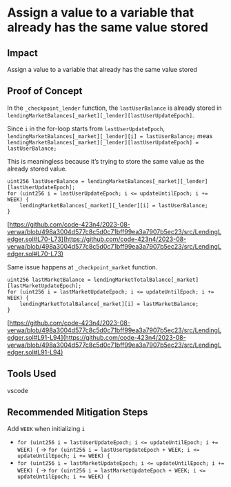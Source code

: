 # Assign a value to a variable that already has the same value stored

## Impact

Assign a value to a variable that already has the same value stored

## Proof of Concept

In the `_checkpoint_lender` function, the `lastUserBalance` is already stored in `lendingMarketBalances[_market][_lender][lastUserUpdateEpoch]`.

Since `i` in the for-loop starts from `lastUserUpdateEpoch`, `lendingMarketBalances[_market][_lender][i] = lastUserBalance;` meas `lendingMarketBalances[_market][_lender][lastUserUpdateEpoch] = lastUserBalance;` 

This is meaningless because it’s trying to store the same value as the already stored value.

```solidity
uint256 lastUserBalance = lendingMarketBalances[_market][_lender][lastUserUpdateEpoch];
for (uint256 i = lastUserUpdateEpoch; i <= updateUntilEpoch; i += WEEK) {
    lendingMarketBalances[_market][_lender][i] = lastUserBalance;
}
```

[https://github.com/code-423n4/2023-08-verwa/blob/498a3004d577c8c5d0c71bff99ea3a7907b5ec23/src/LendingLedger.sol#L70-L73](https://github.com/code-423n4/2023-08-verwa/blob/498a3004d577c8c5d0c71bff99ea3a7907b5ec23/src/LendingLedger.sol#L70-L73)

Same issue happens at `_checkpoint_market` function.

```solidity
uint256 lastMarketBalance = lendingMarketTotalBalance[_market][lastMarketUpdateEpoch];
for (uint256 i = lastMarketUpdateEpoch; i <= updateUntilEpoch; i += WEEK) {
    lendingMarketTotalBalance[_market][i] = lastMarketBalance;
}
```

[https://github.com/code-423n4/2023-08-verwa/blob/498a3004d577c8c5d0c71bff99ea3a7907b5ec23/src/LendingLedger.sol#L91-L94](https://github.com/code-423n4/2023-08-verwa/blob/498a3004d577c8c5d0c71bff99ea3a7907b5ec23/src/LendingLedger.sol#L91-L94)

## Tools Used

vscode

## Recommended Mitigation Steps

Add `WEEK` when initializing `i`

- `for (uint256 i = lastUserUpdateEpoch; i <= updateUntilEpoch; i += WEEK) {` → `for (uint256 i = lastUserUpdateEpoch + WEEK; i <= updateUntilEpoch; i += WEEK) {`
- `for (uint256 i = lastMarketUpdateEpoch; i <= updateUntilEpoch; i += WEEK) {` → `for (uint256 i = lastMarketUpdateEpoch + WEEK; i <= updateUntilEpoch; i += WEEK) {`